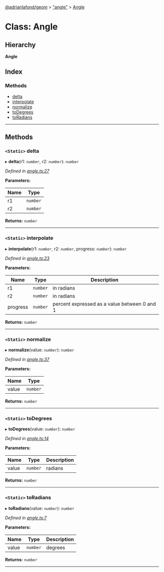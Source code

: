 [@adrianlafond/geom](../README.md) > ["angle"](../modules/_angle_.md) > [Angle](../classes/_angle_.angle.md)

# Class: Angle

## Hierarchy

**Angle**

## Index

### Methods

* [delta](_angle_.angle.md#delta)
* [interpolate](_angle_.angle.md#interpolate)
* [normalize](_angle_.angle.md#normalize)
* [toDegrees](_angle_.angle.md#todegrees)
* [toRadians](_angle_.angle.md#toradians)

---

## Methods

<a id="delta"></a>

### `<Static>` delta

▸ **delta**(r1: *`number`*, r2: *`number`*): `number`

*Defined in [angle.ts:27](https://github.com/adrianlafond/geom/blob/0487d18/src/angle.ts#L27)*

**Parameters:**

| Name | Type |
| ------ | ------ |
| r1 | `number` |
| r2 | `number` |

**Returns:** `number`

___
<a id="interpolate"></a>

### `<Static>` interpolate

▸ **interpolate**(r1: *`number`*, r2: *`number`*, progress: *`number`*): `number`

*Defined in [angle.ts:23](https://github.com/adrianlafond/geom/blob/0487d18/src/angle.ts#L23)*

**Parameters:**

| Name | Type | Description |
| ------ | ------ | ------ |
| r1 | `number` |  in radians |
| r2 | `number` |  in radians |
| progress | `number` |  percent expressed as a value between 0 and 1 |

**Returns:** `number`

___
<a id="normalize"></a>

### `<Static>` normalize

▸ **normalize**(value: *`number`*): `number`

*Defined in [angle.ts:37](https://github.com/adrianlafond/geom/blob/0487d18/src/angle.ts#L37)*

**Parameters:**

| Name | Type |
| ------ | ------ |
| value | `number` |

**Returns:** `number`

___
<a id="todegrees"></a>

### `<Static>` toDegrees

▸ **toDegrees**(value: *`number`*): `number`

*Defined in [angle.ts:14](https://github.com/adrianlafond/geom/blob/0487d18/src/angle.ts#L14)*

**Parameters:**

| Name | Type | Description |
| ------ | ------ | ------ |
| value | `number` |  radians |

**Returns:** `number`

___
<a id="toradians"></a>

### `<Static>` toRadians

▸ **toRadians**(value: *`number`*): `number`

*Defined in [angle.ts:7](https://github.com/adrianlafond/geom/blob/0487d18/src/angle.ts#L7)*

**Parameters:**

| Name | Type | Description |
| ------ | ------ | ------ |
| value | `number` |  degrees |

**Returns:** `number`

___

